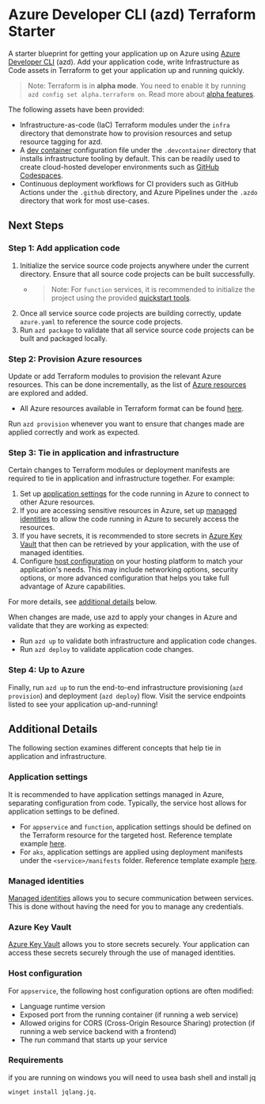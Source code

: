 # Azure Developer CLI (azd) Terraform Starter

A starter blueprint for getting your application up on Azure using [Azure Developer CLI](https://learn.microsoft.com/en-us/azure/developer/azure-developer-cli/overview) (azd). Add your application code, write Infrastructure as Code assets in Terraform to get your application up and running quickly.

> Note: Terraform is in **alpha mode**. You need to enable it by running `azd config set alpha.terraform on`. Read more about [alpha features](https://github.com/Azure/azure-dev/tree/main/cli/azd/docs).

The following assets have been provided:

- Infrastructure-as-code (IaC) Terraform modules under the `infra` directory that demonstrate how to provision resources and setup resource tagging for azd.
- A [dev container](https://containers.dev) configuration file under the `.devcontainer` directory that installs infrastructure tooling by default. This can be readily used to create cloud-hosted developer environments such as [GitHub Codespaces](https://aka.ms/codespaces).
- Continuous deployment workflows for CI providers such as GitHub Actions under the `.github` directory, and Azure Pipelines under the `.azdo` directory that work for most use-cases.

## Next Steps

### Step 1: Add application code

1. Initialize the service source code projects anywhere under the current directory. Ensure that all source code projects can be built successfully.
    - > Note: For `function` services, it is recommended to initialize the project using the provided [quickstart tools](https://learn.microsoft.com/en-us/azure/azure-functions/functions-get-started).
2. Once all service source code projects are building correctly, update `azure.yaml` to reference the source code projects.
3. Run `azd package` to validate that all service source code projects can be built and packaged locally.

### Step 2: Provision Azure resources

Update or add Terraform modules to provision the relevant Azure resources. This can be done incrementally, as the list of [Azure resources](https://learn.microsoft.com/en-us/azure/?product=popular) are explored and added.

- All Azure resources available in Terraform format can be found [here](https://learn.microsoft.com/en-us/azure/templates/).

Run `azd provision` whenever you want to ensure that changes made are applied correctly and work as expected.

### Step 3: Tie in application and infrastructure

Certain changes to Terraform modules or deployment manifests are required to tie in application and infrastructure together. For example:

1. Set up [application settings](#application-settings) for the code running in Azure to connect to other Azure resources.
1. If you are accessing sensitive resources in Azure, set up [managed identities](#managed-identities) to allow the code running in Azure to securely access the resources.
1. If you have secrets, it is recommended to store secrets in [Azure Key Vault](#azure-key-vault) that then can be retrieved by your application, with the use of managed identities.
1. Configure [host configuration](#host-configuration) on your hosting platform to match your application's needs. This may include networking options, security options, or more advanced configuration that helps you take full advantage of Azure capabilities.

For more details, see [additional details](#additional-details) below.

When changes are made, use azd to apply your changes in Azure and validate that they are working as expected:

- Run `azd up` to validate both infrastructure and application code changes.
- Run `azd deploy` to validate application code changes.

### Step 4: Up to Azure

Finally, run `azd up` to run the end-to-end infrastructure provisioning (`azd provision`) and deployment (`azd deploy`) flow. Visit the service endpoints listed to see your application up-and-running!

## Additional Details

The following section examines different concepts that help tie in application and infrastructure.

### Application settings

It is recommended to have application settings managed in Azure, separating configuration from code. Typically, the service host allows for application settings to be defined.

- For `appservice` and `function`, application settings should be defined on the Terraform resource for the targeted host. Reference template example [here](https://github.com/Azure-Samples/todo-nodejs-mongo-terraform/tree/main/infra).
- For `aks`, application settings are applied using deployment manifests under the `<service>/manifests` folder. Reference template example [here](https://github.com/Azure-Samples/todo-nodejs-mongo-aks/tree/main/src/api/manifests).

### Managed identities

[Managed identities](https://learn.microsoft.com/en-us/azure/active-directory/managed-identities-azure-resources/overview) allows you to secure communication between services. This is done without having the need for you to manage any credentials.

### Azure Key Vault

[Azure Key Vault](https://learn.microsoft.com/en-us/azure/key-vault/general/overview) allows you to store secrets securely. Your application can access these secrets securely through the use of managed identities.

### Host configuration

For `appservice`, the following host configuration options are often modified:

- Language runtime version
- Exposed port from the running container (if running a web service)
- Allowed origins for CORS (Cross-Origin Resource Sharing) protection (if running a web service backend with a frontend)
- The run command that starts up your service




### Requirements
if you are running on windows you will need to usea bash shell and install jq
```bash
winget install jqlang.jq.
```

